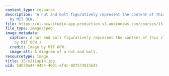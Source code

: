 ```yaml
---
content_type: resource
description: 'A nut and bolt figuratively represent the content of this class. Image
  by MIT OCW. '
file: https://ol-ocw-studio-app-production.s3.amazonaws.com/courses/15-s21-nuts-and-bolts-of-business-plans-january-iap-2014/5d678a4444544691af4c007574815543_15-s21iap14.jpg
file_type: image/jpeg
image_metadata:
  caption: A nut and bolt figuratively represent the content of this class. (Image
    by MIT OCW.)
  credit: Image by MIT OCW.
  image-alt: A diagram of a nut and bolt.
resourcetype: Image
title: 15-s21iap14.jpg
uid: 5d678a44-4454-4691-af4c-007574815543
---
```

